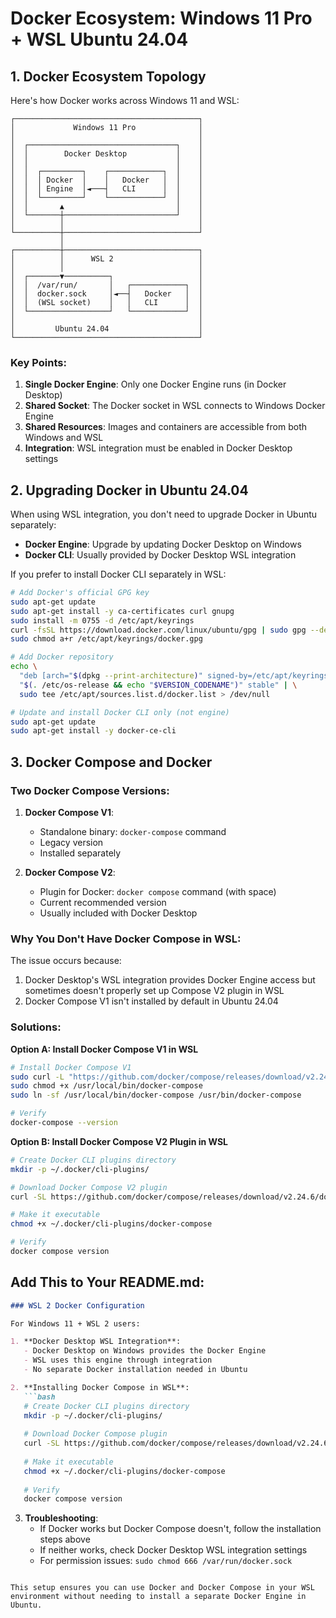 # Docker Ecosystem: Windows 11 Pro + WSL Ubuntu 24.04

## 1. Docker Ecosystem Topology

Here's how Docker works across Windows 11 and WSL:

```
┌─────────────────────────────────────────┐
│             Windows 11 Pro              │
│                                         │
│  ┌─────────────────────────────────┐    │
│  │        Docker Desktop           │    │
│  │                                 │    │
│  │  ┌─────────┐    ┌────────────┐  │    │
│  │  │ Docker  │    │   Docker   │  │    │
│  │  │ Engine  │◄───┤   CLI      │  │    │
│  │  └─────────┘    └────────────┘  │    │
│  │       ▲                         │    │
│  └───────┼─────────────────────────┘    │
│          │                              │
└──────────┼──────────────────────────────┘
           │
┌──────────┼──────────────────────────────┐
│          │      WSL 2                   │
│          │                              │
│  ┌───────▼──────────┐                   │
│  │  /var/run/       │   ┌────────────┐  │
│  │  docker.sock     │◄──┤   Docker   │  │
│  │  (WSL socket)    │   │   CLI      │  │
│  └──────────────────┘   └────────────┘  │
│                                         │
│         Ubuntu 24.04                    │
└─────────────────────────────────────────┘
```

### Key Points:

1. **Single Docker Engine**: Only one Docker Engine runs (in Docker Desktop)
2. **Shared Socket**: The Docker socket in WSL connects to Windows Docker Engine
3. **Shared Resources**: Images and containers are accessible from both Windows and WSL
4. **Integration**: WSL integration must be enabled in Docker Desktop settings

## 2. Upgrading Docker in Ubuntu 24.04

When using WSL integration, you don't need to upgrade Docker in Ubuntu separately:

- **Docker Engine**: Upgrade by updating Docker Desktop on Windows
- **Docker CLI**: Usually provided by Docker Desktop WSL integration

If you prefer to install Docker CLI separately in WSL:

```bash
# Add Docker's official GPG key
sudo apt-get update
sudo apt-get install -y ca-certificates curl gnupg
sudo install -m 0755 -d /etc/apt/keyrings
curl -fsSL https://download.docker.com/linux/ubuntu/gpg | sudo gpg --dearmor -o /etc/apt/keyrings/docker.gpg
sudo chmod a+r /etc/apt/keyrings/docker.gpg

# Add Docker repository
echo \
  "deb [arch="$(dpkg --print-architecture)" signed-by=/etc/apt/keyrings/docker.gpg] https://download.docker.com/linux/ubuntu \
  "$(. /etc/os-release && echo "$VERSION_CODENAME")" stable" | \
  sudo tee /etc/apt/sources.list.d/docker.list > /dev/null

# Update and install Docker CLI only (not engine)
sudo apt-get update
sudo apt-get install -y docker-ce-cli
```

## 3. Docker Compose and Docker

### Two Docker Compose Versions:

1. **Docker Compose V1**: 
   - Standalone binary: `docker-compose` command
   - Legacy version
   - Installed separately

2. **Docker Compose V2**:
   - Plugin for Docker: `docker compose` command (with space)
   - Current recommended version
   - Usually included with Docker Desktop

### Why You Don't Have Docker Compose in WSL:

The issue occurs because:

1. Docker Desktop's WSL integration provides Docker Engine access but sometimes doesn't properly set up Compose V2 plugin in WSL
2. Docker Compose V1 isn't installed by default in Ubuntu 24.04

### Solutions:

**Option A: Install Docker Compose V1 in WSL**
```bash
# Install Docker Compose V1
sudo curl -L "https://github.com/docker/compose/releases/download/v2.24.6/docker-compose-linux-x86_64" -o /usr/local/bin/docker-compose
sudo chmod +x /usr/local/bin/docker-compose
sudo ln -sf /usr/local/bin/docker-compose /usr/bin/docker-compose

# Verify
docker-compose --version
```

**Option B: Install Docker Compose V2 Plugin in WSL**
```bash
# Create Docker CLI plugins directory
mkdir -p ~/.docker/cli-plugins/

# Download Docker Compose V2 plugin
curl -SL https://github.com/docker/compose/releases/download/v2.24.6/docker-compose-linux-x86_64 -o ~/.docker/cli-plugins/docker-compose

# Make it executable
chmod +x ~/.docker/cli-plugins/docker-compose

# Verify
docker compose version
```

## Add This to Your README.md:

```markdown
### WSL 2 Docker Configuration

For Windows 11 + WSL 2 users:

1. **Docker Desktop WSL Integration**:
   - Docker Desktop on Windows provides the Docker Engine
   - WSL uses this engine through integration
   - No separate Docker installation needed in Ubuntu

2. **Installing Docker Compose in WSL**:
   ```bash
   # Create Docker CLI plugins directory
   mkdir -p ~/.docker/cli-plugins/
   
   # Download Docker Compose plugin
   curl -SL https://github.com/docker/compose/releases/download/v2.24.6/docker-compose-linux-x86_64 -o ~/.docker/cli-plugins/docker-compose
   
   # Make it executable
   chmod +x ~/.docker/cli-plugins/docker-compose
   
   # Verify
   docker compose version
   ```

3. **Troubleshooting**:
   - If Docker works but Docker Compose doesn't, follow the installation steps above
   - If neither works, check Docker Desktop WSL integration settings
   - For permission issues: `sudo chmod 666 /var/run/docker.sock`
```

This setup ensures you can use Docker and Docker Compose in your WSL environment without needing to install a separate Docker Engine in Ubuntu.

